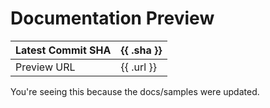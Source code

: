 # Documentation Preview

| Latest Commit SHA             | {{ .sha }}  |
|:------------------------------|:------------|
| Preview URL                   | {{ .url }}  |

You're seeing this because the docs/samples were updated.